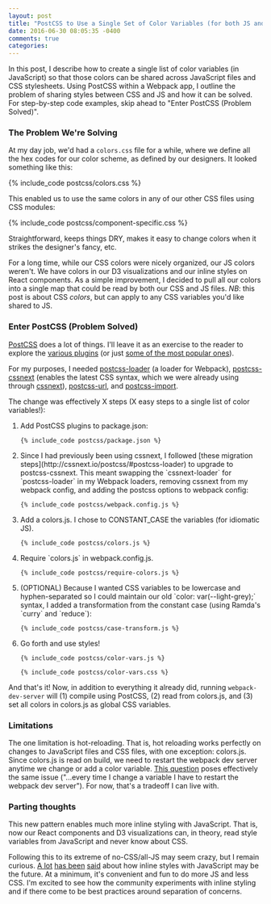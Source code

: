 ```yaml
---
layout: post
title: "PostCSS to Use a Single Set of Color Variables (for both JS and CSS)"
date: 2016-06-30 08:05:35 -0400
comments: true
categories: 
---
```


In this post, I describe how to create a single list of color variables (in JavaScript) so that those colors can be shared across JavaScript files and CSS stylesheets. Using PostCSS within a Webpack app, I outline the problem of sharing styles between CSS and JS and how it can be solved. For step-by-step code examples, skip ahead to "Enter PostCSS (Problem Solved)".

<h3>The Problem We're Solving</h3>

At my day job, we'd had a `colors.css` file for a while, where we define all the hex codes for our color scheme, as defined by our designers. It looked something like this:

{% include_code postcss/colors.css %}

This enabled us to use the same colors in any of our other CSS files using CSS modules:

{% include_code postcss/component-specific.css %}

Straightforward, keeps things DRY, makes it easy to change colors when it strikes the designer's fancy, etc.

For a long time, while our CSS colors were nicely organized, our JS colors weren't. We have colors in our D3 visualizations and our inline styles on React components. As a simple improvement, I decided to pull all our colors into a single map that could be read by both our CSS and JS files. *NB*: this post is about CSS _colors_, but can apply to any CSS variables you'd like shared to JS.

<h3>Enter PostCSS (Problem Solved)</h3>

[PostCSS](https://github.com/postcss/postcss) does a lot of things. I'll leave it as an exercise to the reader to explore the [various plugins](https://github.com/postcss/postcss/blob/master/docs/plugins.md) (or just [some of the most popular ones](https://github.com/postcss/postcss#plugins)).

For my purposes, I needed [postcss-loader](https://github.com/postcss/postcss-loader) (a loader for Webpack), [postcss-cssnext](https://github.com/MoOx/postcss-cssnext) (enables the latest CSS syntax, which we were already using through [cssnext](http://cssnext.io/)), [postcss-url](https://github.com/postcss/postcss-url), and [postcss-import](https://github.com/postcss/postcss-import).

The change was effectively X steps (X easy steps to a single list of color variables!):

<ol>
  <li>
    Add PostCSS plugins to package.json:

    {% include_code postcss/package.json %}
  </li>

  <li>
    Since I had previously been using cssnext, I followed [these migration steps](http://cssnext.io/postcss/#postcss-loader) to upgrade to postcss-cssnext. This meant swapping the `cssnext-loader` for `postcss-loader` in my Webpack loaders, removing cssnext from my webpack config, and adding the postcss options to webpack config:

    {% include_code postcss/webpack.config.js %}
  </li>

  <li>
    Add a colors.js. I chose to CONSTANT_CASE the variables (for idiomatic JS).

    {% include_code postcss/colors.js %}
  </li>

  <li>
    Require `colors.js` in webpack.config.js.

    {% include_code postcss/require-colors.js %}
  </li>

  <li>
    (OPTIONAL) Because I wanted CSS variables to be lowercase and hyphen-separated so I could maintain our old `color: var(--light-grey);` syntax, I added a transformation from the constant case (using Ramda's `curry` and `reduce`):

    {% include_code postcss/case-transform.js %}
  </li>
  
  <li>
    Go forth and use styles!
    
    {% include_code postcss/color-vars.js %}

    {% include_code postcss/color-vars.css %}
  </li>

</ol>

And that's it! Now, in addition to everything it already did, running `webpack-dev-server` will (1) compile using PostCSS, (2) read from colors.js, and (3) set all colors in colors.js as global CSS variables.

<h3>Limitations</h3>

The one limitation is hot-reloading. That is, hot reloading works perfectly on changes to JavaScript files and CSS files, with one exception: colors.js. Since colors.js is read on build, we need to restart the webpack dev server anytime we change or add a color variable. [This question](https://stackoverflow.com/questions/35174069/can-i-have-a-single-variables-file-using-cssnext-with-webpack) poses effectively the same issue ("...every time I change a variable I have to restart the webpack dev server"). For now, that's a tradeoff I can live with.

<h3>Parting thoughts</h3>

This new pattern enables much more inline styling with JavaScript. That is, now our React components and D3 visualizations can, in theory, read style variables from JavaScript and never know about CSS.

Following this to its extreme of no-CSS/all-JS may seem crazy, but I remain curious. [A lot](https://www.youtube.com/watch?v=ERB1TJBn32c) [has been](https://twitter.com/necolas/status/718517376711405568) [said](https://speakerdeck.com/vjeux/react-css-in-js) about how inline styles with JavaScript may be the future. At a minimum, it's convenient and fun to do more JS and less CSS. I'm excited to see how the community experiments with inline styling and if there come to be best practices around separation of concerns.